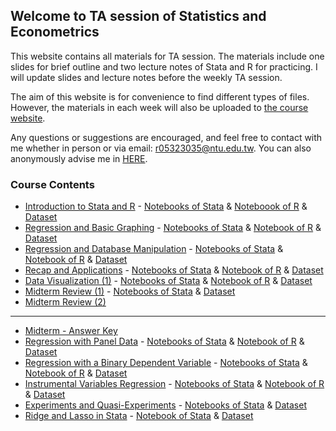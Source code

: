 ## Welcome to TA session of Statistics and Econometrics

This website contains all materials for TA session. The materials include one slides for brief outline and two lecture notes of Stata and R for practicing. I will update slides and lecture notes before the weekly TA session.

The aim of this website is for convenience to find different types of files. However, the materials in each week will also be uploaded to [the course website](https://cool.ntu.edu.tw/courses/213).

Any questions or suggestions are encouraged, and feel free to contact with me whether in person or via email: r05323035@ntu.edu.tw. You can also anonymously advise me in [HERE](https://docs.google.com/forms/d/e/1FAIpQLSeI55XM73cFDQMH1zgxJ8iWYuhs_iF6ct95iZ4bvK3wpC1FuQ/viewform?usp=sf_link).

### Course Contents

* [Introduction to Stata and R](https://docs.google.com/presentation/d/1fWnpCKJI9ehsnK34w0AVuY78kw22cxmemwNP40Cq8R0/edit?usp=sharing) - [Notebooks of Stata](https://github.com/goatinooo/TAsession/blob/master/notebooks/Stata_0226.ipynb) & [Noteboook of R](https://github.com/goatinooo/TAsession/blob/master/notebooks/R_0226.ipynb) & [Dataset](https://www.dropbox.com/sh/jntf88gxonve89u/AABS3jp0GIyjq-1YRfenMfgTa?dl=0)
* [Regression and Basic Graphing](https://docs.google.com/presentation/d/1X1TuX43Pz0EeQHXXZT9jI14BQYo8qGlVBPpejPgrPRE/edit?usp=sharing) - [Notebooks of Stata](https://github.com/goatinooo/TAsession/blob/master/notebooks/Stata_0305.ipynb) & [Notebook of R](https://github.com/goatinooo/TAsession/blob/master/notebooks/R_0305.ipynb) & [Dataset](https://www.dropbox.com/sh/vq1lvm0wdga0a73/AAAPRRpgcXKJ-Id6DVWE8Syla?dl=0)
* [Regression and Database Manipulation](https://docs.google.com/presentation/d/19Im31L3Id39vbcxh7YVsNVdu65dr7OcKImsxLARau6s/edit?usp=sharing) - [Notebooks of Stata](https://github.com/goatinooo/TAsession/blob/master/notebooks/Stata_0312.ipynb) & [Notebook of R](https://github.com/goatinooo/TAsession/blob/master/notebooks/R_0312.ipynb) & [Dataset](https://www.dropbox.com/sh/o3nn64wl4pde60a/AADHjHI_kq0jDaQAsfloSBLXa?dl=0)
* [Recap and Applications](https://docs.google.com/presentation/d/1ao6THlswW_sKW1Ee3AVB0uDqDUSwnrp59dnEgVm_xIQ/edit?usp=sharing) - [Notebooks of Stata](https://github.com/goatinooo/TAsession/blob/master/notebooks/Stata_0319.ipynb) & [Notebook of R](https://github.com/goatinooo/TAsession/blob/master/notebooks/R_0319.ipynb) & [Dataset](https://www.dropbox.com/sh/o3nn64wl4pde60a/AADHjHI_kq0jDaQAsfloSBLXa?dl=0)
* [Data Visualization (1)](https://docs.google.com/presentation/d/148wVUztxropmASxj0shWful50ekcU8F9wyf7DEDtXDA/edit?usp=sharing) - [Notebooks of Stata](https://github.com/goatinooo/TAsession/blob/master/notebooks/Stata_0326.ipynb) & [Notebook of R](https://github.com/goatinooo/TAsession/blob/master/notebooks/R_0326.ipynb) & [Dataset](https://www.dropbox.com/sh/l0e1wdsxt7stlp7/AABrkA6A0vn5A9V3AszgYZdAa?dl=0)
* [Midterm Review (1)](https://docs.google.com/presentation/d/1RK1q02KplMSnd5sqguWRQaGi2TLcs0Vjcln6Kx7h274/edit?usp=sharing) - [Notebooks of Stata](https://github.com/goatinooo/TAsession/blob/master/notebooks/Stata_0409.ipynb) & [Dataset](https://www.dropbox.com/sh/vq1lvm0wdga0a73/AAAPRRpgcXKJ-Id6DVWE8Syla?dl=0)
* [Midterm Review (2)](https://www.dropbox.com/s/c50ui3f1gyp33sy/sildes0416.pdf?dl=0)

---

* [Midterm - Answer Key](https://www.dropbox.com/s/gu2eakwsd1n0t6y/sildes_0430.pdf?dl=0)
* [Regression with Panel Data](https://www.dropbox.com/s/ank3k63aihmuiy7/sildes_0507_panel.pdf?dl=0) - [Notebooks of Stata](https://github.com/goatinooo/TAsession/blob/master/notebooks/Stata_0507_panel.ipynb) & [Notebook of R](https://github.com/goatinooo/TAsession/blob/master/notebooks/R_0507_panel.ipynb) & [Dataset](https://www.dropbox.com/sh/hx95dp25zj2bafo/AADENIA3_EN3-Mab-wqr1qcHa?dl=0)
* [Regression with a Binary Dependent Variable](https://www.dropbox.com/s/1ou7e99272pfjm4/sildes_0514.pdf?dl=0) - [Notebooks of Stata](https://github.com/goatinooo/TAsession/blob/master/notebooks/Stata_0507_binaryY.ipynb) & [Notebook of R](https://github.com/goatinooo/TAsession/blob/master/notebooks/R_0507_binaryY.ipynb) & [Dataset](https://www.dropbox.com/sh/hx95dp25zj2bafo/AADENIA3_EN3-Mab-wqr1qcHa?dl=0)
* [Instrumental Variables Regression](https://www.dropbox.com/s/va7xnrdwoqatfuf/sildes_0521.pdf?dl=0) - [Notebooks of Stata](https://github.com/goatinooo/TAsession/blob/master/notebooks/Stata_0521.ipynb) & [Notebook of R](https://github.com/goatinooo/TAsession/blob/master/notebooks/R_0521.ipynb) & [Dataset](https://www.dropbox.com/sh/qd7wctid79fyl72/AADk-30v4TGuZ6xLBClmJ-Sga?dl=0)
* [Experiments and Quasi-Experiments](https://www.dropbox.com/s/ga9ahf3k1y7bcc5/sildes_0528.pdf?dl=0) - [Notebooks of Stata](https://github.com/goatinooo/TAsession/blob/master/notebooks/Stata_0528.ipynb) & [Dataset](https://www.dropbox.com/sh/vz6ee895cs8x7lw/AABEjReamLkymVe3gFI2ZYsYa?dl=0)
* [Ridge and Lasso in Stata](https://www.dropbox.com/s/em3zvv5f82uc793/sildes_0604_BigData.pdf?dl=0) - [Notebook of Stata](https://github.com/goatinooo/TAsession/blob/master/notebooks/Stata_0604.ipynb) & [Dataset](https://www.dropbox.com/sh/8tk5s8z5mpzzuvi/AACiVKg82OJiw1tPG662S38ga?dl=0)
